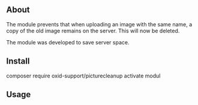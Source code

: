 ## About

The module prevents that when uploading an image with the same name, a copy of the old image remains on the server. This will now be deleted.


The module was developed to save server space.


## Install

composer require oxid-support/picturecleanup
activate modul

## Usage

